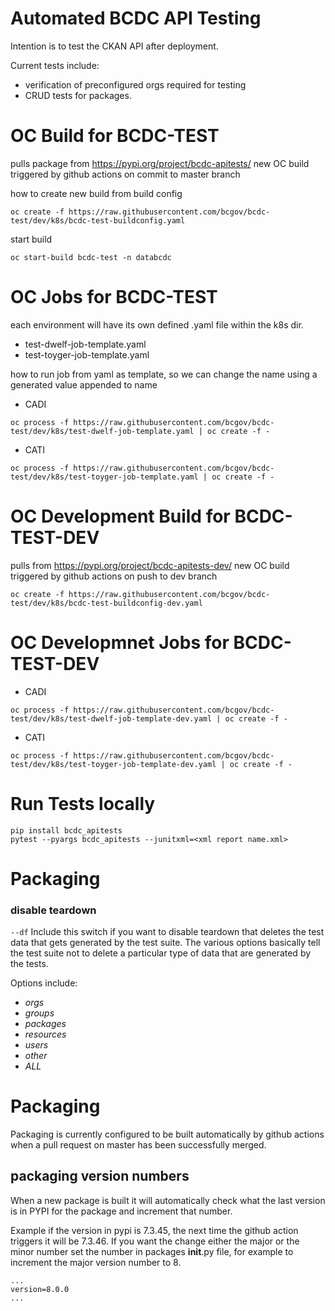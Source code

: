 # Automated BCDC API Testing 

Intention is to test the CKAN API after deployment.

Current tests include:
 - verification of preconfigured orgs required for testing
 - CRUD tests for packages.
 
# OC Build for BCDC-TEST

pulls package from https://pypi.org/project/bcdc-apitests/
new OC build triggered by github actions on commit to master branch

how to create new build from build config
  
```
oc create -f https://raw.githubusercontent.com/bcgov/bcdc-test/dev/k8s/bcdc-test-buildconfig.yaml
```

start build 

```
oc start-build bcdc-test -n databcdc
```

# OC Jobs for BCDC-TEST

each environment will have its own defined .yaml file within the k8s dir. 

* test-dwelf-job-template.yaml
* test-toyger-job-template.yaml

how to run job from yaml as template, so we can change the name using a generated value appended to name
* CADI
```
oc process -f https://raw.githubusercontent.com/bcgov/bcdc-test/dev/k8s/test-dwelf-job-template.yaml | oc create -f -
```
* CATI
```
oc process -f https://raw.githubusercontent.com/bcgov/bcdc-test/dev/k8s/test-toyger-job-template.yaml | oc create -f -
```


# OC Development Build for BCDC-TEST-DEV

pulls from https://pypi.org/project/bcdc-apitests-dev/
new OC build triggered by github actions on push to dev branch

```
oc create -f https://raw.githubusercontent.com/bcgov/bcdc-test/dev/k8s/bcdc-test-buildconfig-dev.yaml
```

# OC Developmnet Jobs for BCDC-TEST-DEV
* CADI
```
oc process -f https://raw.githubusercontent.com/bcgov/bcdc-test/dev/k8s/test-dwelf-job-template-dev.yaml | oc create -f -
```
* CATI
```
oc process -f https://raw.githubusercontent.com/bcgov/bcdc-test/dev/k8s/test-toyger-job-template-dev.yaml | oc create -f -
```

# Run Tests locally

```
pip install bcdc_apitests
pytest --pyargs bcdc_apitests --junitxml=<xml report name.xml>
```
  
# Packaging

### disable teardown
`--df` Include this switch if you want to disable teardown that deletes the test 
data that gets generated by the test suite.  The various options basically tell the 
test suite not to delete a particular type of data that are generated by the tests.

Options include:
* *orgs*
* *groups*
* *packages*
* *resources*
* *users*
* *other*
* *ALL*

# Packaging

Packaging is currently configured to be built automatically by github actions when 
a pull request on master has been successfully merged.  

## packaging version numbers

When a new package is built it will automatically check what the last version 
is in PYPI for the package and increment that number.  

Example if the version in pypi is 7.3.45, the next time the github action triggers
it will be 7.3.46.  If you want the change either the major or the minor number
set the number in packages __init__.py file, for example to increment the major
version number to 8.

```
...
version=8.0.0
...
```


